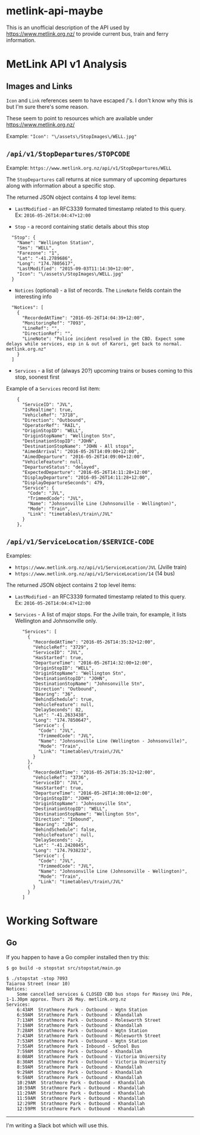 # metlink-api-maybe

This is an unofficial description of the API used by https://www.metlink.org.nz/
to provide current bus, train and ferry information.


# MetLink API v1 Analysis

## Images and Links

`Icon` and `Link` references seem to have escaped /'s. I don't know why this is but I'm sure there's some reason.

These seem to point to resources which are available under https://www.metlink.org.nz/

Example: `"Icon": "\/assets\/StopImages\/WELL.jpg"`


## `/api/v1/StopDepartures/STOPCODE`

Example: `https://www.metlink.org.nz/api/v1/StopDepartures/WELL`

The `StopDepartures` call returns at nice summary of upcoming departures along with information about a specific stop.

The returned JSON object contains 4 top level items:

- `LastModified` - an RFC3339 formated timestamp related to this query. Ex: `2016-05-26T14:04:47+12:00`

- `Stop` - a record containing static details about this stop

```
  "Stop": {
    "Name": "Wellington Station",
    "Sms": "WELL",
    "Farezone": "1",
    "Lat": "-41.2789686",
    "Long": "174.7805617",
    "LastModified": "2015-09-03T11:14:30+12:00",
    "Icon": "\/assets\/StopImages\/WELL.jpg"
  }
```

- `Notices` (optional) - a list of records. The `LineNote` fields contain the interesting info

```
  "Notices": [
    {
      "RecordedAtTime": "2016-05-26T14:04:39+12:00",
      "MonitoringRef": "7093",
      "LineRef": "",
      "DirectionRef": "",
      "LineNote": "Police incident resolved in the CBD. Expect some delays while services, esp in & out of Karori, get back to normal. metlink.org.nz"
    }
  ]
```

- `Services` - a list of (always 20?) upcoming trains or buses coming to this stop, soonest first


Example of a `Services` record list item:

```
    {
      "ServiceID": "JVL",
      "IsRealtime": true,
      "VehicleRef": "3718",
      "Direction": "Outbound",
      "OperatorRef": "RAIL",
      "OriginStopID": "WELL",
      "OriginStopName": "Wellington Stn",
      "DestinationStopID": "JOHN",
      "DestinationStopName": "JOHN - All stops",
      "AimedArrival": "2016-05-26T14:09:00+12:00",
      "AimedDeparture": "2016-05-26T14:09:00+12:00",
      "VehicleFeature": null,
      "DepartureStatus": "delayed",
      "ExpectedDeparture": "2016-05-26T14:11:28+12:00",
      "DisplayDeparture": "2016-05-26T14:11:28+12:00",
      "DisplayDepartureSeconds": 479,
      "Service": {
        "Code": "JVL",
        "TrimmedCode": "JVL",
        "Name": "Johnsonville Line (Johnsonville - Wellington)",
        "Mode": "Train",
        "Link": "timetables\/train\/JVL"
      }
    },
```

## `/api/v1/ServiceLocation/$SERVICE-CODE`

Examples:

- `https://www.metlink.org.nz/api/v1/ServiceLocation/JVL` (Jville train)
- `https://www.metlink.org.nz/api/v1/ServiceLocation/14` (14 bus)

The returned JSON object contains 2 top level items:

- `LastModified` - an RFC3339 formated timestamp related to this query. Ex: `2016-05-26T14:04:47+12:00`

- `Services` - A list of major stops. For the Jville train, for example, it lists Wellington and Johnsonville only.

```
      "Services": [
        {
          "RecordedAtTime": "2016-05-26T14:35:32+12:00",
          "VehicleRef": "3729",
          "ServiceID": "JVL",
          "HasStarted": true,
          "DepartureTime": "2016-05-26T14:32:00+12:00",
          "OriginStopID": "WELL",
          "OriginStopName": "Wellington Stn",
          "DestinationStopID": "JOHN",
          "DestinationStopName": "Johnsonville Stn",
          "Direction": "Outbound",
          "Bearing": "36",
          "BehindSchedule": true,
          "VehicleFeature": null,
          "DelaySeconds": 82,
          "Lat": "-41.2633438",
          "Long": "174.7850647",
          "Service": {
            "Code": "JVL",
            "TrimmedCode": "JVL",
            "Name": "Johnsonville Line (Wellington - Johnsonville)",
            "Mode": "Train",
            "Link": "timetables\/train\/JVL"
          }
        },
        {
          "RecordedAtTime": "2016-05-26T14:35:32+12:00",
          "VehicleRef": "3736",
          "ServiceID": "JVL",
          "HasStarted": true,
          "DepartureTime": "2016-05-26T14:30:00+12:00",
          "OriginStopID": "JOHN",
          "OriginStopName": "Johnsonville Stn",
          "DestinationStopID": "WELL",
          "DestinationStopName": "Wellington Stn",
          "Direction": "Inbound",
          "Bearing": "204",
          "BehindSchedule": false,
          "VehicleFeature": null,
          "DelaySeconds": -2,
          "Lat": "-41.2420845",
          "Long": "174.7938232",
          "Service": {
            "Code": "JVL",
            "TrimmedCode": "JVL",
            "Name": "Johnsonville Line (Johnsonville - Wellington)",
            "Mode": "Train",
            "Link": "timetables\/train\/JVL"
          }
        }
      ]
```

# Working Software


## Go

If you happen to have a Go compiler installed then try this:

```
$ go build -o stopstat src/stopstat/main.go 

$ ./stopstat -stop 7093
Taiaroa Street (near 10)
Notices:
    Some cancelled services & CLOSED CBD bus stops for Massey Uni Pde, 1-1.30pm approx. Thurs 26 May. metlink.org.nz
Services:
    6:43AM  Strathmore Park - Outbound - Wgtn Station
    6:59AM  Strathmore Park - Outbound - Khandallah
    7:13AM  Strathmore Park - Outbound - Molesworth Street
    7:19AM  Strathmore Park - Outbound - Khandallah
    7:28AM  Strathmore Park - Outbound - Wgtn Station
    7:43AM  Strathmore Park - Outbound - Molesworth Street
    7:53AM  Strathmore Park - Outbound - Wgtn Station
    7:55AM  Strathmore Park - Inbound - School Bus
    7:59AM  Strathmore Park - Outbound - Khandallah
    8:08AM  Strathmore Park - Outbound - Victoria University
    8:30AM  Strathmore Park - Outbound - Victoria University
    8:59AM  Strathmore Park - Outbound - Khandallah
    9:29AM  Strathmore Park - Outbound - Khandallah
    9:59AM  Strathmore Park - Outbound - Khandallah
    10:29AM  Strathmore Park - Outbound - Khandallah
    10:59AM  Strathmore Park - Outbound - Khandallah
    11:29AM  Strathmore Park - Outbound - Khandallah
    11:59AM  Strathmore Park - Outbound - Khandallah
    12:29PM  Strathmore Park - Outbound - Khandallah
    12:59PM  Strathmore Park - Outbound - Khandallah
```

----

I'm writing a Slack bot which will use this.
